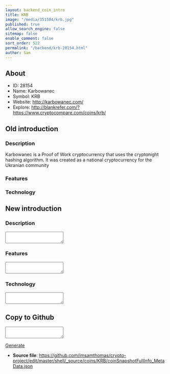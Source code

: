 ```yaml
---
layout: backend_coin_intro
title: KRB
image: "/media/351504/krb.jpg"
published: true
allow_search_engine: false
sitemap: false
enable_comment: false
sort_order: 522
permalink: "/backend/krb-28154.html"
author: Sam
---
```


## About

- ID: 28154
- Name: Karbowanec
- Symbol: KRB
- Website: http://karbowanec.com/
- Explore: http://blankrefer.com/?https://www.cryptocompare.com/coins/krb/


## Old introduction

### Description

<p>Karbowanec is a Proof of Work cryptocurrency that uses the cryptonight hashing algorithm. It was created as a national cryptocurrency for the Ukranian community</p>

### Features


### Technology




## New introduction


### Description
<textarea id="meta_description" name="description"></textarea>

### Features
<textarea id="meta_features" name="features"></textarea>

### Technology
<textarea id="meta_technology" name="technology"></textarea>


## Copy to Github

<textarea id="coinsnapshotfullinfo_metadata"></textarea>

<a href="#gen" onclick="generateMetaDatJson()">Generate</a>

- **Source file**: <a href="https://github.com/imsamthomas/crypto-project/edit/master/shell/_source/coins/KRB/coinSnapshotFullInfo_MetaData.json">https://github.com/imsamthomas/crypto-project/edit/master/shell/_source/coins/KRB/coinSnapshotFullInfo_MetaData.json</a>

